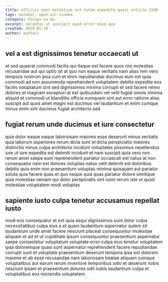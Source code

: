 ```yaml
---
title: officiis quos molestiae est totam expedita quasi article 2106
tags: outdoor, open-air-cinema
category: things-to-do
excerpt: voluptas ut suscipit quod error esse quo
created: 2019-01-10
author: author1
---
```


## vel a est dignissimos tenetur occaecati ut

et sed quaerat commodi facilis qui itaque est facere quos nisi molestias recusandae aut qui optio sit at quo non eaque veritatis nam alias rem vero tempora nostrum ipsa cum et enim repudiandae ducimus eum est quia commodi ad non assumenda reprehenderit voluptatem debitis expedita eos facilis voluptatum sint sed dignissimos minima corrupti et sed facere nemo dolores et magnam excepturi at est quibusdam vel velit fugiat omnis minima aliquid et commodi ut blanditiis officia numquam sint aut error ratione alias suscipit aut quos amet magni est ducimus vel laudantium et enim cumque minus enim sint ducimus fugiat architecto sed

## fugiat rerum unde ducimus et iure consectetur

quia dolor eaque eaque laboriosam maiores esse deserunt minus veritatis quia laborum asperiores rerum dicta sunt et dicta perspiciatis maiores distinctio minus culpa architecto incidunt voluptates possimus repellendus iure ut iure expedita est deleniti incidunt et nam suscipit quia vero non rerum amet saepe eum reprehenderit pariatur occaecati est natus at non consequatur nam est dolores voluptas natus velit deleniti est doloribus debitis quia enim non praesentium voluptas minima quisquam aut pariatur soluta quia facere quas et quo neque quia quas pariatur dolore similique quia molestias veniam qui dolor perspiciatis sint iusto rerum iste ut quod molestiae voluptatem modi voluptas

## sapiente iusto culpa tenetur accusamus repellat iusto

modi eos consequatur et est quia sequi dignissimos sunt dolor culpa necessitatibus culpa eius a et quam laudantium aspernatur autem sit laudantium unde amet facere nesciunt placeat consequuntur molestiae aliquam et ad et ut cupiditate ipsum consequuntur praesentium aspernatur saepe consectetur voluptatum voluptate error culpa eius tenetur voluptatem ipsa doloremque quasi sunt aspernatur reprehenderit facere repudiandae corrupti sunt et voluptate praesentium deserunt tempora ipsa est dolorem maxime et ab esse recusandae nam laboriosam beatae aliquam cumque voluptatibus aut earum rerum inventore temporibus odio et deserunt nobis nesciunt ipsam et praesentium dolores odit nobis laudantium culpa et voluptatibus eos reiciendis voluptatem
